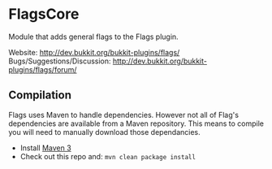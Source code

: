 FlagsCore
=========

Module that adds general flags to the Flags plugin.

Website: <http://dev.bukkit.org/bukkit-plugins/flags/>  
Bugs/Suggestions/Discussion: <http://dev.bukkit.org/bukkit-plugins/flags/forum/>  

Compilation
-----------

Flags uses Maven to handle dependencies.  However not all of Flag's dependencies are available from a Maven repository. This means to compile you will need to manually download those dependancies.
* Install [Maven 3](http://maven.apache.org/download.html)
* Check out this repo and: `mvn clean package install`
